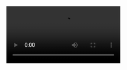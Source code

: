 <video src="https://github.com/user-attachments/assets/8c63ca0a-a42d-49c7-905c-7c18b652bf5c" width="300" />
